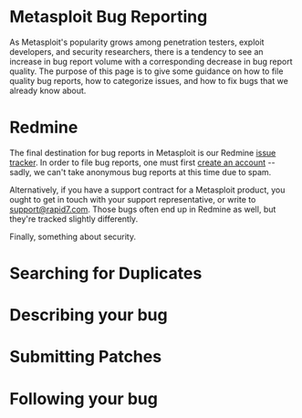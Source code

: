 # Metasploit Bug Reporting

As Metasploit's popularity grows among penetration testers, exploit developers, and security researchers, there is a tendency to see an increase in bug report volume with a corresponding decrease in bug report quality. The purpose of this page is to give some guidance on how to file quality bug reports, how to categorize issues, and how to fix bugs that we already know about.

# Redmine

The final destination for bug reports in Metasploit is our Redmine [issue tracker](https://dev.metasploit.com/redmine/projects/framework/issues?set_filter=1). In order to file bug reports, one must first [create an account](https://dev.metasploit.com/redmine/account/register) -- sadly, we can't take anonymous bug reports at this time due to spam.

Alternatively, if you have a support contract for a Metasploit product, you ought to get in touch with your support representative, or write to support@rapid7.com. Those bugs often end up in Redmine as well, but they're tracked slightly differently.

Finally, something about security.

# Searching for Duplicates

# Describing your bug

# Submitting Patches

# Following your bug

